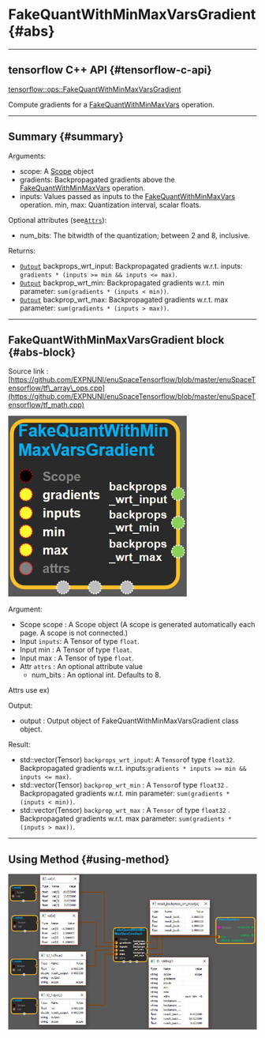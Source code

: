 # FakeQuantWithMinMaxVarsGradient {#abs}

---

## tensorflow C++ API {#tensorflow-c-api}

[tensorflow::ops::FakeQuantWithMinMaxVarsGradient](https://www.tensorflow.org/versions/r1.2/api_docs/cc/class/tensorflow/ops/fake-quant-with-min-max-vars-gradient.html)

Compute gradients for a [FakeQuantWithMinMaxVars](https://www.tensorflow.org/versions/r1.2/api_docs/cc/class/tensorflow/ops/fake-quant-with-min-max-vars.html#classtensorflow_1_1ops_1_1_fake_quant_with_min_max_vars) operation.

---

## Summary {#summary}

Arguments:

* scope: A [Scope](https://www.tensorflow.org/versions/r1.2/api_docs/cc/class/tensorflow/scope.html#classtensorflow_1_1_scope) object
* gradients: Backpropagated gradients above the [FakeQuantWithMinMaxVars](https://www.tensorflow.org/versions/r1.2/api_docs/cc/class/tensorflow/ops/fake-quant-with-min-max-vars.html#classtensorflow_1_1ops_1_1_fake_quant_with_min_max_vars) operation.
* inputs: Values passed as inputs to the [FakeQuantWithMinMaxVars](https://www.tensorflow.org/versions/r1.2/api_docs/cc/class/tensorflow/ops/fake-quant-with-min-max-vars.html#classtensorflow_1_1ops_1_1_fake_quant_with_min_max_vars) operation. min, max: Quantization interval, scalar floats.

Optional attributes \(see[`Attrs`](https://www.tensorflow.org/versions/r1.2/api_docs/cc/struct/tensorflow/ops/fake-quant-with-min-max-vars-gradient/attrs.html#structtensorflow_1_1ops_1_1_fake_quant_with_min_max_vars_gradient_1_1_attrs)\):

* num\_bits: The bitwidth of the quantization; between 2 and 8, inclusive.

Returns:

* [`Output`](https://www.tensorflow.org/versions/r1.2/api_docs/cc/class/tensorflow/output.html#classtensorflow_1_1_output) backprops\_wrt\_input: Backpropagated gradients w.r.t. inputs: `gradients * (inputs >= min && inputs <= max)`.
* [`Output`](https://www.tensorflow.org/versions/r1.2/api_docs/cc/class/tensorflow/output.html#classtensorflow_1_1_output) backprop\_wrt\_min: Backpropagated gradients w.r.t. min parameter: `sum(gradients * (inputs < min))`.
* [`Output`](https://www.tensorflow.org/versions/r1.2/api_docs/cc/class/tensorflow/output.html#classtensorflow_1_1_output) backprop\_wrt\_max: Backpropagated gradients w.r.t. max parameter: `sum(gradients * (inputs > max))`.

---

## FakeQuantWithMinMaxVarsGradient block {#abs-block}

Source link :[https://github.com/EXPNUNI/enuSpaceTensorflow/blob/master/enuSpaceTensorflow/tf\_array\_ops.cpp](https://github.com/EXPNUNI/enuSpaceTensorflow/blob/master/enuSpaceTensorflow/tf_math.cpp)

![](/assets/array_ops/fakequantwithminmaxvarsgradient1.png)

Argument:

* Scope scope : A Scope object \(A scope is generated automatically each page. A scope is not connected.\)
* Input `inputs`: A Tensor of type `float`.
* Input min : A Tensor of type `float`.
* Input max : A Tensor of type `float`.
* Attr `attrs` : An optional attribute value
  * num\_bits : An optional int. Defaults to 8.

Attrs use ex\)

Output:

* output : Output object of FakeQuantWithMinMaxVarsGradient class object.

Result:

* std::vector\(Tensor\) `backprops_wrt_input`: A `Tensor`of type `float32`. Backpropagated gradients w.r.t. inputs:`gradients * inputs >= min && inputs <= max)`.
* std::vector\(Tensor\) `backprop_wrt_min` : A `Tensor`of type `float32` . Backpropagated gradients w.r.t. min parameter: `sum(gradients * (inputs < min))`.
* std::vector\(Tensor\) `backprop_wrt_max` : A `Tensor` of type `float32` . Backpropagated gradients w.r.t. max parameter: `sum(gradients * (inputs > max))`.

---

## Using Method {#using-method}

![](/assets/array_ops/fakequantwithminmaxvarsgradient2.png)

